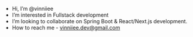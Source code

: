 - Hi, I’m @vinniiee
- I’m interested in Fullstack development
- I’m looking to collaborate on Spring Boot & React/Next.js development.
- How to reach me - vinniiee.dev@gmail.com

<!---
vinniiee/vinniiee is a ✨ special ✨ repository because its `README.md` (this file) appears on your GitHub profile.
You can click the Preview link to take a look at your changes.
--->
